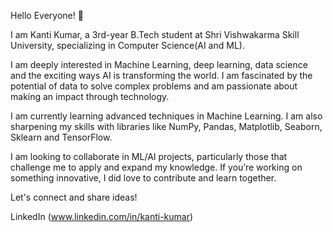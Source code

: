 Hello Everyone! 👋

I am Kanti Kumar, a 3rd-year B.Tech student at Shri Vishwakarma Skill University, specializing in Computer Science(AI and ML). 

I am deeply interested in Machine Learning, deep learning, data science and the exciting ways AI is transforming the world. I am fascinated by the potential of data to solve complex problems and am passionate about making an impact through technology.

I am currently learning advanced techniques in Machine Learning. I am also sharpening my skills with libraries like NumPy, Pandas, Matplotlib, Seaborn, Sklearn and TensorFlow.

I am looking to collaborate in ML/AI projects, particularly those that challenge me to apply and expand my knowledge. If you’re working on something innovative, I did love to contribute and learn together.

Let's connect and share ideas!

LinkedIn (www.linkedin.com/in/kanti-kumar) 




<!---
Kanti-Kumar/Kanti-Kumar is a ✨ special ✨ repository because its `README.md` (this file) appears on your GitHub profile.
You can click the Preview link to take a look at your changes.
--->
